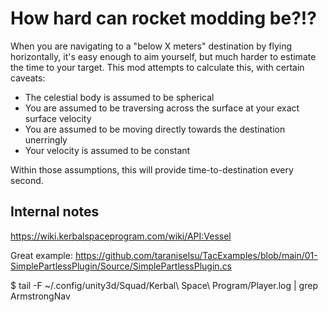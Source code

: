 How hard can rocket modding be?!?
=================================

When you are navigating to a "below X meters" destination by flying horizontally,
it's easy enough to aim yourself, but much harder to estimate the time to your
target. This mod attempts to calculate this, with certain caveats:

* The celestial body is assumed to be spherical
* You are assumed to be traversing across the surface at your exact surface velocity
* You are assumed to be moving directly towards the destination unerringly
* Your velocity is assumed to be constant

Within those assumptions, this will provide time-to-destination every second.

Internal notes
--------------

https://wiki.kerbalspaceprogram.com/wiki/API:Vessel

Great example: https://github.com/taraniselsu/TacExamples/blob/main/01-SimplePartlessPlugin/Source/SimplePartlessPlugin.cs

$ tail -F ~/.config/unity3d/Squad/Kerbal\ Space\ Program/Player.log | grep ArmstrongNav
